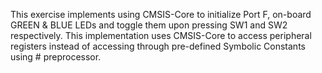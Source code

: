 This exercise implements using CMSIS-Core to initialize Port F, on-board GREEN & BLUE LEDs and toggle them upon pressing SW1 and SW2 respectively. This implementation uses CMSIS-Core to access peripheral registers instead of accessing through pre-defined Symbolic Constants using # preprocessor.
